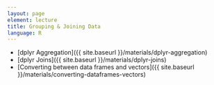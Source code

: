 ```yaml
---
layout: page
element: lecture
title: Grouping & Joining Data
language: R
---
```


* [dplyr Aggregation]({{ site.baseurl }}/materials/dplyr-aggregation)
* [dplyr Joins]({{ site.baseurl }}/materials/dplyr-joins)
* [Converting between data frames and vectors]({{ site.baseurl }}/materials/converting-dataframes-vectors)
